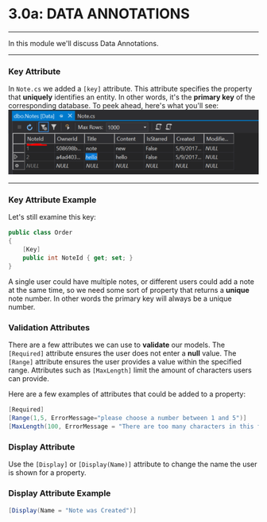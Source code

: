 # 3.0a: DATA ANNOTATIONS
---   
In this module we'll discuss Data Annotations.

<hr />

### Key Attribute
In `Note.cs` we added a `[key]` attribute. This attribute specifies the property that **uniquely** identifies an entity.  In other words, it's the **primary key** of the corresponding database. To peek ahead, here's what you'll see:
![primary key](../assets/3.1-primary-key.PNG)

<hr />

### Key Attribute Example
Let's still examine this key:

```cs
public class Order
{
    [Key]
    public int NoteId { get; set; }
}
```
A single user could have multiple notes, or different users could add a note at the same time, so we need some sort of property that returns a **unique** note number. In other words the primary key will always be a unique number.

### Validation Attributes
There are a few attributes we can use to **validate** our models. The `[Required]` attribute ensures the user does not enter a **null** value.  The `[Range]` attribute ensures the user provides a value within the specified range. Attributes such as `[MaxLength]` limit the amount of characters users can provide.

Here are a few examples of attributes that could be added to a property:
```cs
[Required]
[Range(1,5, ErrorMessage="please choose a number between 1 and 5")]
[MaxLength(100, ErrorMessage = "There are too many characters in this field.")]
```

### Display Attribute
Use the `[Display]` or `[Display(Name)]` attribute to change the name the user is shown for a property.

### Display Attribute Example
```cs
[Display(Name = "Note was Created")]
```

